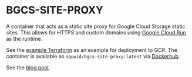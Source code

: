 # BGCS-SITE-PROXY

A container that acts as a static site proxy for Google Cloud Storage static sites. This allows for HTTPS and custom domains using [Google Cloud Run](https://cloud.google.com/run?hl=en) as the runtime.

See the [example Terraform](/example/example.tf) as an example for deployment to GCP. The container is available as `squwid/bgcs-site-proxy:latest` via [Dockerhub](https://hub.docker.com/repository/docker/squwid/bgcs-site-proxy/tags).

See the [blog post](https://blog.squwid.dev/post/bgcs-static-site/).